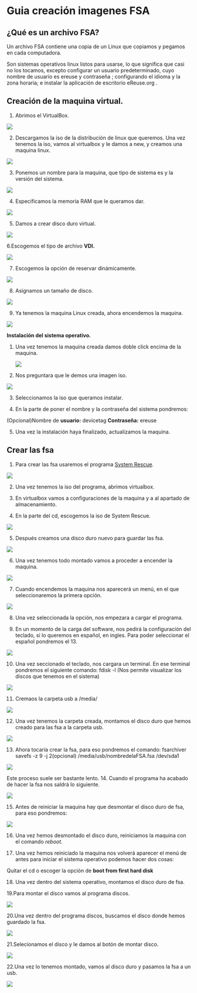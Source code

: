 # Guia creación imagenes FSA

## ¿Qué es un archivo FSA?

Un archivo FSA contiene una copia de un Linux que copiamos y pegamos en cada computadora.

Son sistemas operativos linux listos para usarse, lo que significa que casi no los tocamos, excepto configurar un usuario predeterminado, cuyo nombre de usuario es ereuse y contraseña ; configurando el idioma y la zona horaria; e instalar la aplicación de escritorio eReuse.org .

## Creación de la maquina virtual.

1. Abrimos el VirtualBox.

![](../../../.gitbook/assets/fsa-01.png)

 2. Descargamos la iso de la distribución de linux que queremos. Una vez tenemos la iso, vamos al virtualbox y le damos a new, y creamos una maquina linux.

![](../../../.gitbook/assets/pagina-linuxmint.png)

 3. Ponemos un nombre para la maquina, que tipo de sistema es y la versión del sistema.

![](../../../.gitbook/assets/fsa-03.png)

 4. Especificamos la memoria RAM que le queramos dar. 

![](../../../.gitbook/assets/fsa-04.png)

 5. Damos a crear disco duro virtual. 

![](../../../.gitbook/assets/fsa-05.png)

 6.Escogemos el tipo de archivo **VDI.**

![](../../../.gitbook/assets/fsa-06.png)

 7. Escogemos la opción de reservar dinámicamente.

![](../../../.gitbook/assets/fsa-07.png)

 8. Asignamos un tamaño de disco.

![](../../../.gitbook/assets/fsa-08.png)

 9. Ya tenemos la maquina Linux creada, ahora encendemos la maquina.

![](../../../.gitbook/assets/fsa-09.png)

**Instalación del sistema operativo.**

1. Una vez tenemos la maquina creada damos doble click encima de la maquina.

   ![](../../../.gitbook/assets/fsa-10.png)

2. Nos preguntara que le demos una imagen iso.

![](../../../.gitbook/assets/fsa-11.png)

 3. Seleccionamos la iso que queramos instalar.

4. En la parte de poner el nombre y la contraseña del sistema pondremos:

\(Opcional\)Nombre de **usuario:** devicetag **Contraseña:** ereuse 

5. Una vez la instalación haya finalizado, actualizamos la maquina.

## **Crear las fsa**

1. Para crear las fsa usaremos el programa [System Rescue](http://www.system-rescue-cd.org/Download/).

![](../../../.gitbook/assets/fsa-14.png)

 2. Una vez tenemos la iso del programa, abrimos virtualbox. 

3. En virtualbox vamos a configuraciones de la maquina y a al apartado de almacenamiento. 

4. En la parte del cd, escogemos la iso de System Rescue.

![](../../../.gitbook/assets/fsa-15.png)

 5. Después creamos una disco duro nuevo para guardar las fsa.

![](../../../.gitbook/assets/fsa-16.png)

 6. Una vez tenemos todo montado vamos a proceder a encender la maquina.

![](../../../.gitbook/assets/fsa-17.png)

 7. Cuando encendemos la maquina nos aparecerá un menú, en el que seleccionaremos la primera opción.

![](../../../.gitbook/assets/fsa-18.png)

 8. Una vez seleccionada la opción, nos empezara a cargar el programa. 

9. En un momento de la carga del software, nos pedirá la configuración del teclado, si lo queremos en español, en ingles. Para poder seleccionar el español pondremos el 13.

![](../../../.gitbook/assets/fsa-19.png)

 10. Una vez seccionado el teclado, nos cargara un terminal. En ese terminal pondremos el siguiente comando: fdisk -l \(Nos permite visualizar los discos que tenemos en el sistema\)

![](../../../.gitbook/assets/fsa-discos.png)

 11. Cremaos la carpeta usb a /media/

![](../../../.gitbook/assets/fsa-21.png)

 12. Una vez tenemos la carpeta creada, montamos el disco duro que hemos creado para las fsa a la carpeta usb.

![](../../../.gitbook/assets/fsa-22.png)

 13. Ahora tocaría crear la fsa, para eso pondremos el comando: fsarchiver savefs -z 9 -j 2\(opcional\) /media/usb/nombredelaFSA.fsa /dev/sda1

![](../../../.gitbook/assets/fsa-23.png)

 Este proceso suele ser bastante lento. 14. Cuando el programa ha acabado de hacer la fsa nos saldrá lo siguiente.

![](../../../.gitbook/assets/fsa-24.png)

 15. Antes de reiniciar la maquina hay que desmontar el disco duro de fsa, para eso pondremos:

![](../../../.gitbook/assets/fsa-25.png)

 16. Una vez hemos desmontado el disco duro, reiniciamos la maquina con el comando _reboot._

17. Una vez hemos reiniciado la maquina nos volverá aparecer el menú de antes para iniciar el sistema operativo podemos hacer dos cosas:

Quitar el cd o escoger la opción de **boot from first hard disk** 

18. Una vez dentro del sistema operativo, montamos el disco duro de fsa. 

19.Para montar el disco vamos al programa discos.

![](../../../.gitbook/assets/gestor-de-discos-p1.png)

20.Una vez dentro del programa discos, buscamos el disco donde hemos guardado la fsa.

![](../../../.gitbook/assets/gestor-de-discos-p3.png)

21.Selecionamos el disco y le damos al botón de montar disco.

![](../../../.gitbook/assets/gestor-de-discos-p4.png)

22.Una vez lo tenemos montado, vamos al disco duro y pasamos la fsa a un usb.

![](../../../.gitbook/assets/gestor-de-discos-p5.png)

